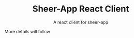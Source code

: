 <h1 align="center">Sheer-App React Client</h1>

<p align="center">A react client for sheer-app</p>

More details will follow
